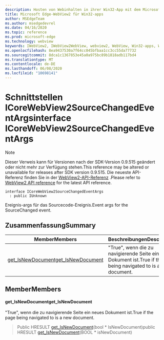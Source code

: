```yaml
---
description: Hosten von Webinhalten in ihrer Win32-App mit dem Microsoft Edge WebView2-Steuerelement
title: Microsoft Edge-WebView2 für Win32-apps
author: MSEdgeTeam
ms.author: msedgedevrel
ms.date: 04/16/2020
ms.topic: reference
ms.prod: microsoft-edge
ms.technology: webview
keywords: IWebView2, IWebView2WebView, webview2, WebView, Win32-apps, Win32, Edge, ICoreWebView2, ICoreWebView2Controller, Browser-Steuerelement, Edge-HTML
ms.openlocfilehash: 8ea9437530a7f64cc045bfbaa1cc3cc55da77732
ms.sourcegitcommit: 8dca1c1367853e45a0a975bc89b1818adb117bd4
ms.translationtype: MT
ms.contentlocale: de-DE
ms.lasthandoff: 06/08/2020
ms.locfileid: "10698141"
---
```

# <span data-ttu-id="ea1b1-104">Schnittstellen ICoreWebView2SourceChangedEventArgs</span><span class="sxs-lookup"><span data-stu-id="ea1b1-104">interface ICoreWebView2SourceChangedEventArgs</span></span> 

> [!NOTE]
> <span data-ttu-id="ea1b1-105">Dieser Verweis kann für Versionen nach der SDK-Version 0.9.515 geändert oder nicht mehr zur Verfügung stehen.</span><span class="sxs-lookup"><span data-stu-id="ea1b1-105">This reference may be altered or unavailable for releases after SDK version 0.9.515.</span></span> <span data-ttu-id="ea1b1-106">Die neueste API-Referenz finden Sie in der [WebView2-API-Referenz](../../../webview2-api-reference.md) .</span><span class="sxs-lookup"><span data-stu-id="ea1b1-106">Please refer to [WebView2 API reference](../../../webview2-api-reference.md) for the latest API reference.</span></span>

```
interface ICoreWebView2SourceChangedEventArgs
  : public IUnknown
```

<span data-ttu-id="ea1b1-107">Ereignis-args für das Sourcecode-Ereignis.</span><span class="sxs-lookup"><span data-stu-id="ea1b1-107">Event args for the SourceChanged event.</span></span>

## <span data-ttu-id="ea1b1-108">Zusammenfassung</span><span class="sxs-lookup"><span data-stu-id="ea1b1-108">Summary</span></span>

 <span data-ttu-id="ea1b1-109">Member</span><span class="sxs-lookup"><span data-stu-id="ea1b1-109">Members</span></span>                        | <span data-ttu-id="ea1b1-110">Beschreibungen</span><span class="sxs-lookup"><span data-stu-id="ea1b1-110">Descriptions</span></span>
--------------------------------|---------------------------------------------
[<span data-ttu-id="ea1b1-111">get_IsNewDocument</span><span class="sxs-lookup"><span data-stu-id="ea1b1-111">get_IsNewDocument</span></span>](#get_isnewdocument) | <span data-ttu-id="ea1b1-112">"True", wenn die zu navigierende Seite ein neues Dokument ist.</span><span class="sxs-lookup"><span data-stu-id="ea1b1-112">True if the page being navigated to is a new document.</span></span>

## <span data-ttu-id="ea1b1-113">Member</span><span class="sxs-lookup"><span data-stu-id="ea1b1-113">Members</span></span>

#### <span data-ttu-id="ea1b1-114">get_IsNewDocument</span><span class="sxs-lookup"><span data-stu-id="ea1b1-114">get_IsNewDocument</span></span> 

<span data-ttu-id="ea1b1-115">"True", wenn die zu navigierende Seite ein neues Dokument ist.</span><span class="sxs-lookup"><span data-stu-id="ea1b1-115">True if the page being navigated to is a new document.</span></span>

> <span data-ttu-id="ea1b1-116">Public HRESULT [get_IsNewDocument](#get_isnewdocument)(bool \* IsNewDocument)</span><span class="sxs-lookup"><span data-stu-id="ea1b1-116">public HRESULT [get_IsNewDocument](#get_isnewdocument)(BOOL \* isNewDocument)</span></span>

